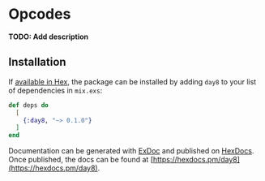 # Opcodes

**TODO: Add description**

## Installation

If [available in Hex](https://hex.pm/docs/publish), the package can be installed
by adding `day8` to your list of dependencies in `mix.exs`:

```elixir
def deps do
  [
    {:day8, "~> 0.1.0"}
  ]
end
```

Documentation can be generated with [ExDoc](https://github.com/elixir-lang/ex_doc)
and published on [HexDocs](https://hexdocs.pm). Once published, the docs can
be found at [https://hexdocs.pm/day8](https://hexdocs.pm/day8).

